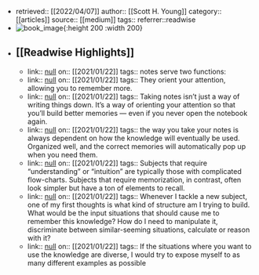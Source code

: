 - retrieved:: [[2022/04/07]]
  author:: [[Scott H. Young]]
  category:: [[articles]]
  source:: [[medium]]
  tags:: 
  referrer::readwise
- ![book_image](https://readwise-assets.s3.amazonaws.com/static/images/article1.be68295a7e40.png){:height 200 :width 200}
- ## [[Readwise Highlights]]
	- link:: [null](null)
	  on:: [[2021/01/22]]
	  tags:: 
	  notes serve two functions:
	- link:: [null](null)
	  on:: [[2021/01/22]]
	  tags:: 
	  They orient your attention, allowing you to remember more.
	- link:: [null](null)
	  on:: [[2021/01/22]]
	  tags:: 
	  Taking notes isn’t just a way of writing things down. It’s a way of orienting your attention so that you’ll build better memories — even if you never open the notebook again.
	- link:: [null](null)
	  on:: [[2021/01/22]]
	  tags:: 
	  the way you take your notes is always dependent on how the knowledge will eventually be used. Organized well, and the correct memories will automatically pop up when you need them.
	- link:: [null](null)
	  on:: [[2021/01/22]]
	  tags:: 
	  Subjects that require “understanding” or “intuition” are typically those with complicated flow-charts. Subjects that require memorization, in contrast, often look simpler but have a ton of elements to recall.
	- link:: [null](null)
	  on:: [[2021/01/22]]
	  tags:: 
	  Whenever I tackle a new subject, one of my first thoughts is what kind of structure am I trying to build. What would be the input situations that should cause me to remember this knowledge? How do I need to manipulate it, discriminate between similar-seeming situations, calculate or reason with it?
	- link:: [null](null)
	  on:: [[2021/01/22]]
	  tags:: 
	  If the situations where you want to use the knowledge are diverse, I would try to expose myself to as many different examples as possible